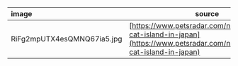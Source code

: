 | image | source |
| :------------- | --------- |
RiFg2mpUTX4esQMNQ67ia5.jpg | [https://www.petsradar.com/news/tashiojima-cat-island-in-japan](https://www.petsradar.com/news/tashiojima-cat-island-in-japan)
